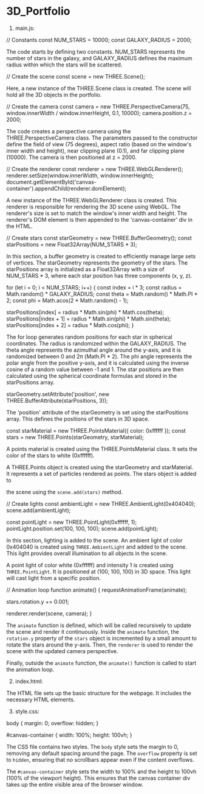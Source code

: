 # 3D_Portfolio


1. main.js:

// Constants
const NUM_STARS = 10000;
const GALAXY_RADIUS = 2000;

The code starts by defining two constants. NUM_STARS represents the number of stars in the galaxy, and GALAXY_RADIUS defines the maximum radius within which the stars will be scattered.

// Create the scene
const scene = new THREE.Scene();

Here, a new instance of the THREE.Scene class is created. The scene will hold all the 3D objects in the portfolio.

// Create the camera
const camera = new THREE.PerspectiveCamera(75, window.innerWidth / window.innerHeight, 0.1, 10000);
camera.position.z = 2000;

The code creates a perspective camera using the THREE.PerspectiveCamera class. The parameters passed to the constructor define the field of view (75 degrees), aspect ratio (based on the window's inner width and height), near clipping plane (0.1), and far clipping plane (10000). The camera is then positioned at z = 2000.

// Create the renderer
const renderer = new THREE.WebGLRenderer();
renderer.setSize(window.innerWidth, window.innerHeight);
document.getElementById('canvas-container').appendChild(renderer.domElement);

A new instance of the THREE.WebGLRenderer class is created. This renderer is responsible for rendering the 3D scene using WebGL. The renderer's size is set to match the window's inner width and height. The renderer's DOM element is then appended to the 'canvas-container' div in the HTML.

// Create stars
const starGeometry = new THREE.BufferGeometry();
const starPositions = new Float32Array(NUM_STARS * 3);

In this section, a buffer geometry is created to efficiently manage large sets of vertices. The starGeometry represents the geometry of the stars. The starPositions array is initialized as a Float32Array with a size of NUM_STARS * 3, where each star position has three components (x, y, z).

for (let i = 0; i < NUM_STARS; i++) {
  const index = i * 3;
  const radius = Math.random() * GALAXY_RADIUS;
  const theta = Math.random() * Math.PI * 2;
  const phi = Math.acos(2 * Math.random() - 1);

  starPositions[index] = radius * Math.sin(phi) * Math.cos(theta);
  starPositions[index + 1] = radius * Math.sin(phi) * Math.sin(theta);
  starPositions[index + 2] = radius * Math.cos(phi);
}

The for loop generates random positions for each star in spherical coordinates. The radius is randomized within the GALAXY_RADIUS. The theta angle represents the azimuthal angle around the y-axis, and it is randomized between 0 and 2π (Math.PI * 2). The phi angle represents the polar angle from the positive y-axis, and it is calculated using the inverse cosine of a random value between -1 and 1. The star positions are then calculated using the spherical coordinate formulas and stored in the starPositions array.

starGeometry.setAttribute('position', new THREE.BufferAttribute(starPositions, 3));

The 'position' attribute of the starGeometry is set using the starPositions array. This defines the positions of the stars in 3D space.

const starMaterial = new THREE.PointsMaterial({ color: 0xffffff });
const stars = new THREE.Points(starGeometry, starMaterial);

A points material is created using the THREE.PointsMaterial class. It sets the color of the stars to white (0xffffff).

A THREE.Points object is created using the starGeometry and starMaterial. It represents a set of particles rendered as points. The stars object is added to

the scene using the `scene.add(stars)` method.

// Create lights
const ambientLight = new THREE.AmbientLight(0x404040);
scene.add(ambientLight);

const pointLight = new THREE.PointLight(0xffffff, 1);
pointLight.position.set(100, 100, 100);
scene.add(pointLight);

In this section, lighting is added to the scene. An ambient light of color 0x404040 is created using `THREE.AmbientLight` and added to the scene. This light provides overall illumination to all objects in the scene.

A point light of color white (0xffffff) and intensity 1 is created using `THREE.PointLight`. It is positioned at (100, 100, 100) in 3D space. This light will cast light from a specific position.

// Animation loop
function animate() {
  requestAnimationFrame(animate);

  stars.rotation.y += 0.001;

  renderer.render(scene, camera);
}

The `animate` function is defined, which will be called recursively to update the scene and render it continuously. Inside the `animate` function, the `rotation.y` property of the `stars` object is incremented by a small amount to rotate the stars around the y-axis. Then, the `renderer` is used to render the scene with the updated camera perspective.

Finally, outside the `animate` function, the `animate()` function is called to start the animation loop.

2. index.html:

The HTML file sets up the basic structure for the webpage. It includes the necessary HTML elements.

3. style.css:

body {
  margin: 0;
  overflow: hidden;
}

#canvas-container {
  width: 100%;
  height: 100vh;
}

The CSS file contains two styles. The `body` style sets the margin to 0, removing any default spacing around the page. The `overflow` property is set to `hidden`, ensuring that no scrollbars appear even if the content overflows.

The `#canvas-container` style sets the width to 100% and the height to 100vh (100% of the viewport height). This ensures that the canvas container div takes up the entire visible area of the browser window.
